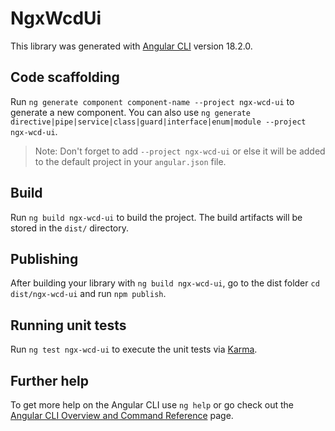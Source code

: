 # NgxWcdUi

This library was generated with [Angular CLI](https://github.com/angular/angular-cli) version 18.2.0.

## Code scaffolding

Run `ng generate component component-name --project ngx-wcd-ui` to generate a new component. You can also use `ng generate directive|pipe|service|class|guard|interface|enum|module --project ngx-wcd-ui`.
> Note: Don't forget to add `--project ngx-wcd-ui` or else it will be added to the default project in your `angular.json` file. 

## Build

Run `ng build ngx-wcd-ui` to build the project. The build artifacts will be stored in the `dist/` directory.

## Publishing

After building your library with `ng build ngx-wcd-ui`, go to the dist folder `cd dist/ngx-wcd-ui` and run `npm publish`.

## Running unit tests

Run `ng test ngx-wcd-ui` to execute the unit tests via [Karma](https://karma-runner.github.io).

## Further help

To get more help on the Angular CLI use `ng help` or go check out the [Angular CLI Overview and Command Reference](https://angular.dev/tools/cli) page.
